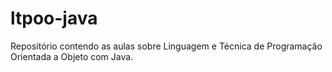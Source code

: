# ltpoo-java
Repositório contendo as aulas sobre Linguagem e Técnica de Programação Orientada a Objeto com Java.
